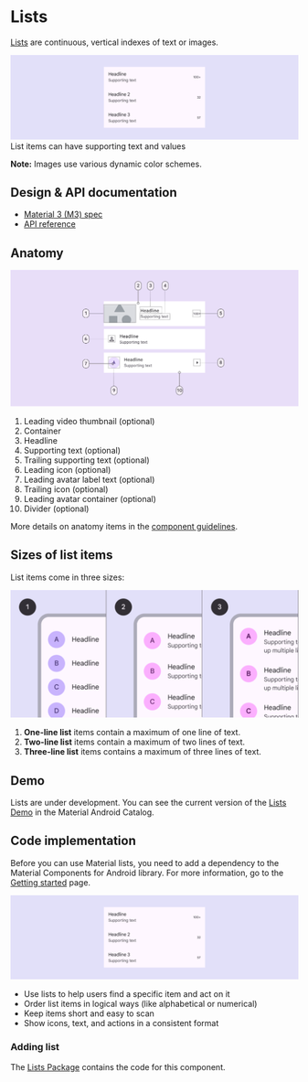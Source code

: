 <!--docs:
title: "Lists"
layout: detail
section: components
excerpt: "Lists are continuous, vertical indexes of text or images."
iconId: list
path: /catalog/lists/
-->

# Lists

[Lists](https://m3.material.io/components/lists) are continuous, vertical
indexes of text or images.

![Different types of list items](assets/lists/list-hero.png) List items can have
supporting text and values

**Note:** Images use various dynamic color schemes.

## Design & API documentation

*   [Material 3 (M3) spec](https://m3.material.io/components/lists/overview/)
*   [API reference](https://developer.android.com/reference/com/google/android/material/lists/package-summary)

## Anatomy

![Anatomy of a list](assets/lists/lists-anatomy.png)

1.  Leading video thumbnail (optional)
2.  Container
3.  Headline
4.  Supporting text (optional)
5.  Trailing supporting text (optional)
6.  Leading icon (optional)
7.  Leading avatar label text (optional)
8.  Trailing icon (optional)
9.  Leading avatar container (optional)
10. Divider (optional)

More details on anatomy items in the
[component guidelines](https://m3.material.io/components/lists/guidelines#30e9b982-6d57-4163-8514-83761650db9f).

## Sizes of list items

List items come in three sizes:

![Three sizes of list items](assets/lists/lists-sizes.png)

1.  **One-line list** items contain a maximum of one line of text.
2.  **Two-line list** items contain a maximum of two lines of text.
3.  **Three-line list** items contains a maximum of three lines of text.

## Demo

Lists are under development. You can see the current version of the
[Lists Demo](https://github.com/material-components/material-components-android/tree/master/catalog/java/io/material/catalog/lists/)
in the Material Android Catalog.

## Code implementation

Before you can use Material lists, you need to add a dependency to the Material
Components for Android library. For more information, go to the
[Getting started](https://github.com/material-components/material-components-android/tree/master/docs/getting-started.md)
page.

![Example of a list](assets/lists/lists-hero.png)

*   Use lists to help users find a specific item and act on it
*   Order list items in logical ways (like alphabetical or numerical)
*   Keep items short and easy to scan
*   Show icons, text, and actions in a consistent format

### Adding list

The
[Lists Package](https://github.com/material-components/material-components-android/tree/master/lib/java/com/google/android/material/lists)
contains the code for this component.
